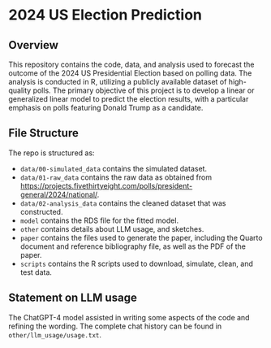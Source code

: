 # 2024 US Election Prediction

## Overview

This repository contains the code, data, and analysis used to forecast the outcome of the 2024 US Presidential Election based on polling data. The analysis is conducted in R, utilizing a publicly available dataset of high-quality polls. The primary objective of this project is to develop a linear or generalized linear model to predict the election results, with a particular emphasis on polls featuring Donald Trump as a candidate.

## File Structure

The repo is structured as:

-   `data/00-simulated_data` contains the simulated dataset.
-   `data/01-raw_data` contains the raw data as obtained from https://projects.fivethirtyeight.com/polls/president-general/2024/national/.
-   `data/02-analysis_data` contains the cleaned dataset that was constructed.
-   `model` contains the RDS file for the fitted model. 
-   `other` contains details about LLM usage, and sketches.
-   `paper` contains the files used to generate the paper, including the Quarto document and reference bibliography file, as well as the PDF of the paper.
-   `scripts` contains the R scripts used to download, simulate, clean, and test data.

## Statement on LLM usage

The ChatGPT-4 model assisted in writing some aspects of the code and refining the wording. The complete chat history can be found in `other/llm_usage/usage.txt`.

